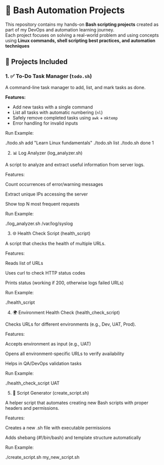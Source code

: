 # 🐚 Bash Automation Projects

This repository contains my hands-on **Bash scripting projects** created as part of my DevOps and automation learning journey.  
Each project focuses on solving a real-world problem and using concepts using **Linux commands, shell scripting best practices, and automation techniques**

## 📌 Projects Included

### 1. ✅ To-Do Task Manager (`todo.sh`)
A command-line task manager to add, list, and mark tasks as done.  

**Features:**
- Add new tasks with a single command  
- List all tasks with automatic numbering (`nl`)  
- Safely remove completed tasks using `awk` + `mktemp`  
- Error handling for invalid inputs  

Run Example:

./todo.sh add "Learn Linux fundamentals"
./todo.sh list
./todo.sh done 1

2. 📊 Log Analyzer (log_analyzer.sh)

A script to analyze and extract useful information from server logs.

Features:

Count occurrences of error/warning messages

Extract unique IPs accessing the server

Show top N most frequent requests

Run Example:

./log_analyzer.sh /var/log/syslog

3. 🌐 Health Check Script (health_script)

A script that checks the health of multiple URLs.

Features:

Reads list of URLs

Uses curl to check HTTP status codes

Prints status (working if 200, otherwise logs failed URLs)

Run Example:

./health_script

4. 🌍 Environment Health Check (health_check_script)

Checks URLs for different environments (e.g., Dev, UAT, Prod).

Features:

Accepts environment as input (e.g., UAT)

Opens all environment-specific URLs to verify availability

Helps in QA/DevOps validation tasks

Run Example:

./health_check_script UAT

5. 📂 Script Generator (create_script.sh)

A helper script that automates creating new Bash scripts with proper headers and permissions.

Features:

Creates a new .sh file with executable permissions

Adds shebang (#!/bin/bash) and template structure automatically

Run Example:

./create_script.sh my_new_script.sh

